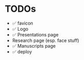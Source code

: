 # TODOs

- ✅ favicon
- ✅ Logo
- ✅ Presentations page
- Research page (esp. face stuff)
- ✅ Manuscripts page
- ✅ deploy
